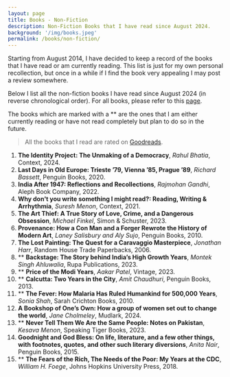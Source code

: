 ```yaml
---
layout: page
title: Books - Non-Fiction
description: Non-Fiction Books that I have read since August 2024.
background: '/img/books.jpeg'
permalink: /books/non-fiction/
---
```


Starting from August 2014, I have decided to keep a record of the books that I have read or am currently reading. This list is just for my own personal recollection, but once in a while if I find the book very appealing I may post a review somewhere.

Below I list all the non-fiction books I have read since August 2024 (in reverse chronological order). For all books, please refer to this [page](/books/). 

The books which are marked with a ** are the ones that I am either currently reading or have not read completely but plan to do so in the future.

>All the books that I read are rated on [Goodreads](https://www.goodreads.com/user/show/36494310-manjil).

1. **The Identity Project: The Unmaking of a Democracy**, *Rahul Bhatia*, Context, 2024.
2. **Last Days in Old Europe: Trieste ’79, Vienna ’85, Prague ’89**, *Richard Bassett*, Penguin Books, 2020.
3. **India After 1947: Reflections and Recollections**, *Rajmohan Gandhi*, Aleph Book Company, 2022.
4. **Why don't you write something I might read?: Reading, Writing & Arrhythmia**, *Suresh Menon*, Context, 2021.
5. **The Art Thief: A True Story of Love, Crime, and a Dangerous Obsession**, *Michael Finkel*, Simon & Schuster, 2023.
6. **Provenance: How a Con Man and a Forger Rewrote the History of Modern Art**, *Laney Salisbury and Aly Sujo*, Penguin Books, 2010.
7. **The Lost Painting: The Quest for a Caravaggio Masterpiece**, *Jonathan Harr*, Random House Trade Paperbacks, 2006.
8. ** **Backstage: The Story behind India’s High Growth Years**, *Montek Singh Ahluwalia*, Rupa Publications, 2023.
9. ** **Price of the Modi Years**, *Aakar Patel*, Vintage, 2023.
10. ** **Calcutta: Two Years in the City**, *Amit Chaudhuri*, Penguin Books, 2013.
11. ** **The Fever: How Malaria Has Ruled Humankind for 500,000 Years**, *Sonia Shah*, Sarah Crichton Books, 2010.
12. **A Bookshop of One’s Own: How a group of women set out to change the world**, *Jane Cholmeley*, Mudlark, 2024.
13. ** **Never Tell Them We Are the Same People: Notes on Pakistan**, *Kesava Menon*, Speaking Tiger Books, 2023.
14. **Goodnight and God Bless: On life, literature, and a few other things, with footnotes, quotes, and other such literary diversions**, *Anita Nair*,  Penguin Books, 2015.
15. ** **The Fears of the Rich, The Needs of the Poor: My Years at the CDC**, *William H. Foege*, Johns Hopkins University Press, 2018.  
